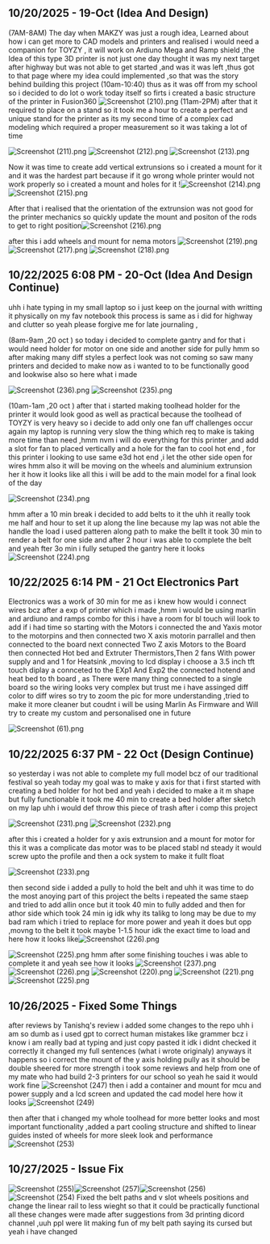 <!--
  ===================    !!READ THIS NOTICE!!   ====================
  DO NOT edit this file manually. Your changes WILL BE OVERWRITTEN!
  This journal is auto generated and updated by Hack Club Blueprint.
  To edit this file, please edit your journal entries on Blueprint.
  ==================================================================
-->

## 10/20/2025 - 19-Oct (Idea And Design)  

(7AM-8AM)
The day when MAKZY was just a rough idea, Learned about how i can get more to CAD models and printers and realised i would need a companion for TOYZY , it will work on Ardiuno Mega and Ramp shield ,the Idea of this type 3D printer is not just one day thought it was my next target after highway but was not able to get started ,and was it was left ,thus got to that page where my idea could implemented ,so that was the story behind building this project
(10am-10:40)
thus as it was off from my school so i decided to do lot o work today itself so firts i created a basic structure of the printer in Fusion360
![Screenshot (210).png](https://blueprint.hackclub.com/user-attachments/blobs/proxy/eyJfcmFpbHMiOnsiZGF0YSI6MzYwOSwicHVyIjoiYmxvYl9pZCJ9fQ==--dff59453d09e1c99cdfbf772b372f421e983194f/Screenshot%20(210).png)
(11am-2PM)
after that it required to place on a stand so it took me a hour to create a perfect and unique stand for the printer as its my second time of a complex cad modeling which required a proper measurement so it was taking a lot of time

![Screenshot (211).png](https://blueprint.hackclub.com/user-attachments/blobs/proxy/eyJfcmFpbHMiOnsiZGF0YSI6MzYxNiwicHVyIjoiYmxvYl9pZCJ9fQ==--76bac131566bdaf3c052c1ef1b9b81c89cb92e37/Screenshot%20(211).png)
![Screenshot (212).png](https://blueprint.hackclub.com/user-attachments/blobs/proxy/eyJfcmFpbHMiOnsiZGF0YSI6MzYxNCwicHVyIjoiYmxvYl9pZCJ9fQ==--c6e911a8c50e18008e2dbd4494ab8b4e059966e1/Screenshot%20(212).png)
![Screenshot (213).png](https://blueprint.hackclub.com/user-attachments/blobs/proxy/eyJfcmFpbHMiOnsiZGF0YSI6MzYxNSwicHVyIjoiYmxvYl9pZCJ9fQ==--ebb9a46620c34fa2f00edf6a9d8372cb030e114e/Screenshot%20(213).png)

 Now it was time to create add vertical extrunsions so i created a mount for it and it was the hardest part because if it go wrong whole printer would not work properly so i created a mount and holes for it !![Screenshot (214).png](https://blueprint.hackclub.com/user-attachments/blobs/proxy/eyJfcmFpbHMiOnsiZGF0YSI6MzYxOCwicHVyIjoiYmxvYl9pZCJ9fQ==--5981dd81bfdec2cb6ca1b11996befcc27f2f14ef/Screenshot%20(214).png)
![Screenshot (215).png](https://blueprint.hackclub.com/user-attachments/blobs/proxy/eyJfcmFpbHMiOnsiZGF0YSI6MzYxNywicHVyIjoiYmxvYl9pZCJ9fQ==--e25dd0904772a4e65f16b1fb0ff711cef52a27b9/Screenshot%20(215).png)

After that i realised that the orientation of the extrunsion was not good for the printer mechanics so quickly update the mount and positon of the rods to get to right position![Screenshot (216).png](https://blueprint.hackclub.com/user-attachments/blobs/proxy/eyJfcmFpbHMiOnsiZGF0YSI6MzYxOSwicHVyIjoiYmxvYl9pZCJ9fQ==--a117bdc8f70c7d916cd434908938f5a136eb7f03/Screenshot%20(216).png)

after this i add wheels and mount for nema motors ![Screenshot (219).png](https://blueprint.hackclub.com/user-attachments/blobs/proxy/eyJfcmFpbHMiOnsiZGF0YSI6MzYyMSwicHVyIjoiYmxvYl9pZCJ9fQ==--1114fb0d3d6a61076727b9707a6dfb2ba5dacd2e/Screenshot%20(219).png)
![Screenshot (217).png](https://blueprint.hackclub.com/user-attachments/blobs/proxy/eyJfcmFpbHMiOnsiZGF0YSI6MzYyMCwicHVyIjoiYmxvYl9pZCJ9fQ==--77d54a58e76224bee37d8cb9e3a1e1a1290ce007/Screenshot%20(217).png)
![Screenshot (218).png](https://blueprint.hackclub.com/user-attachments/blobs/proxy/eyJfcmFpbHMiOnsiZGF0YSI6MzYyMiwicHVyIjoiYmxvYl9pZCJ9fQ==--4f33cd9f0cfad4b967d499d42f23ed527b9de00f/Screenshot%20(218).png)

  

## 10/22/2025 6:08 PM - 20-Oct (Idea And Design Continue)   

uhh i hate typing in my small laptop so i just keep on the journal with writting it physically on my fav notebook this process is same as i did for highway and clutter so yeah please forgive me for late journaling ,

(8am-9am ,20 oct )
so today i decided to complete gantry and for that i would need holder for motor on one side and another side for pully hmm so after making many diff styles a perfect look was not coming so saw many printers and decided to make now as i wanted to to be functionally good and lookwise also so here what i made

 ![Screenshot (236).png](https://blueprint.hackclub.com/user-attachments/blobs/proxy/eyJfcmFpbHMiOnsiZGF0YSI6NDM1OSwicHVyIjoiYmxvYl9pZCJ9fQ==--67159f61cd8d001e96774fdacecf1f447d761449/Screenshot%20(236).png)
![Screenshot (235).png](https://blueprint.hackclub.com/user-attachments/blobs/proxy/eyJfcmFpbHMiOnsiZGF0YSI6NDM2MCwicHVyIjoiYmxvYl9pZCJ9fQ==--4b0b8867b13aaadacd8419484c779ddd94a5be3b/Screenshot%20(235).png)

(10am-1am ,20 oct ) 
after that i started making toolhead holder for the printer it would look good as well as practical because the toolhead of TOYZY is very heavy so i decide to add only one fan uff challenges occur again my laptop is running very slow the thing which req to make is taking more time than need ,hmm nvm i will do everything for this printer ,and add a slot for fan to placed vertically and a hole for the fan to cool hot end , for this printer i looking to use same e3d hot end ,i let the other side open for wires hmm also it will be moving on the wheels and aluminium extrunsion her it how it looks like all this i will be add to the main model for a final look of the day 

![Screenshot (234).png](https://blueprint.hackclub.com/user-attachments/blobs/proxy/eyJfcmFpbHMiOnsiZGF0YSI6NDM2MiwicHVyIjoiYmxvYl9pZCJ9fQ==--5d40a32d021a03ff131f88e6c2e706da714e5935/Screenshot%20(234).png)
  
hmm after a 10 min break i decided to add belts to it the uhh it really took me half and hour to set it up along the line because my lap was not able the handle the load i used patteren along path to make the bellt it took 30 min to render a belt for one side and after 2 hour i was able to complete the belt and yeah fter 3o min i fully setuped the gantry here it looks
![Screenshot (224).png](https://blueprint.hackclub.com/user-attachments/blobs/proxy/eyJfcmFpbHMiOnsiZGF0YSI6NDM2NiwicHVyIjoiYmxvYl9pZCJ9fQ==--c3858ad4901b3b775cb0031a6c8e7e2e3dc69c38/Screenshot%20(224).png)
   

## 10/22/2025 6:14 PM - 21 Oct Electronics Part   

Electronics was a work of 30 min for me as i knew how would i connect wires bcz after a exp of printer which i made ,hmm i would be using marlin and ardiuno and ramps combo for this i have a room for bl touch wiil look to add if i had time so starting with the Motors i connected the and Yaxis motor to the motorpins and then connected two X axis motorin parrallel and then connected to the board next connected Two Z axis Motors to the Board then connected Hot bed and Extruter Thermistors,Then 2 fans With power supply and and 1 for Heatsink ,moving to lcd display i choose a 3.5 inch tft touch diplay a connceted to the EXp1 And Exp2 the connected hotend and heat bed to th board , as There were many thing connected to a single board so the wiring looks very complex but trust me i have assinged diff color to diff wires so try to zoom the pic for more understanding ,tried to make it more cleaner but coudnt i will be using Marlin As Firmware and Will try to create my custom and personalised one in future

  ![Screenshot (61).png](https://blueprint.hackclub.com/user-attachments/blobs/proxy/eyJfcmFpbHMiOnsiZGF0YSI6NDM2OCwicHVyIjoiYmxvYl9pZCJ9fQ==--805c4d5ea663758cfc608d1673144fee8edeb41e/Screenshot%20(61).png)
  

## 10/22/2025 6:37 PM - 22 Oct (Design Continue)  

so yesterday i was not able to complete my full model bcz of our traditional festival so yeah today my goal was to make y axis for that i first started with creating a bed holder for hot bed and yeah i decided to make a it m shape but fully functionable it took me 40 min to create a bed holder after sketch on my lap uhh i would def throw this piece of trash after i comp this project 

![Screenshot (231).png](https://blueprint.hackclub.com/user-attachments/blobs/proxy/eyJfcmFpbHMiOnsiZGF0YSI6NDM3MiwicHVyIjoiYmxvYl9pZCJ9fQ==--de0b248eb53f1ec250f3317d46c2d02947a2cc17/Screenshot%20(231).png)
![Screenshot (232).png](https://blueprint.hackclub.com/user-attachments/blobs/proxy/eyJfcmFpbHMiOnsiZGF0YSI6NDM3NywicHVyIjoiYmxvYl9pZCJ9fQ==--c2e7e2dc6676dba99746a527cab04086b17498fe/Screenshot%20(232).png)

after this i created a holder for y axis extrunsion and a mount for motor for this it was a complicate das motor was to be placed stabl nd steady it would screw upto the profile and then a ock system to make it fullt float 

![Screenshot (233).png](https://blueprint.hackclub.com/user-attachments/blobs/proxy/eyJfcmFpbHMiOnsiZGF0YSI6NDM3MywicHVyIjoiYmxvYl9pZCJ9fQ==--80716671e77699f6a304ecbd86612fdb88d574b4/Screenshot%20(233).png)
 
then second side i added a pully to hold the belt and uhh it was time to do the most anoying part of this project the belts i repeated the same staep and tried to add allin once but it took 40 min to fully added and then for athor side which took 24 min ig idk why its talikg to long may be due to my bad ram which i tried to replace for more power and yeah it does but opp ,movng to the belt it took maybe 1-1.5 hour idk the exact time to load and here how it looks like![Screenshot (226).png](https://blueprint.hackclub.com/user-attachments/blobs/proxy/eyJfcmFpbHMiOnsiZGF0YSI6NDM4MSwicHVyIjoiYmxvYl9pZCJ9fQ==--fff71c426a1e5fd48d108e26e7285b99a599548a/Screenshot%20(226).png)

![Screenshot (225).png](https://blueprint.hackclub.com/user-attachments/blobs/proxy/eyJfcmFpbHMiOnsiZGF0YSI6NDM3OSwicHVyIjoiYmxvYl9pZCJ9fQ==--5a0966655e7b13c2bc119cf9fe32ca7775118ba1/Screenshot%20(225).png)
 hmm after some finishing touches i was able to complete it and yeah see how it looks
![Screenshot (237).png](https://blueprint.hackclub.com/user-attachments/blobs/proxy/eyJfcmFpbHMiOnsiZGF0YSI6NDM4NiwicHVyIjoiYmxvYl9pZCJ9fQ==--129a8f602db58a4df12bd48853124a562cbf471d/Screenshot%20(237).png)
![Screenshot (226).png](https://blueprint.hackclub.com/user-attachments/blobs/proxy/eyJfcmFpbHMiOnsiZGF0YSI6NDM5MCwicHVyIjoiYmxvYl9pZCJ9fQ==--649f109d4a81c7bd121ba963e1a766945c4ab9f6/Screenshot%20(226).png)
![Screenshot (220).png](https://blueprint.hackclub.com/user-attachments/blobs/proxy/eyJfcmFpbHMiOnsiZGF0YSI6NDM4NywicHVyIjoiYmxvYl9pZCJ9fQ==--be23e80857218e98e423cbaa2b78c177d71172f6/Screenshot%20(220).png)
![Screenshot (221).png](https://blueprint.hackclub.com/user-attachments/blobs/proxy/eyJfcmFpbHMiOnsiZGF0YSI6NDM4OSwicHVyIjoiYmxvYl9pZCJ9fQ==--c991264813f613e6c0134dca1fcf5259a92e4137/Screenshot%20(221).png)
![Screenshot (225).png](https://blueprint.hackclub.com/user-attachments/blobs/proxy/eyJfcmFpbHMiOnsiZGF0YSI6NDM4OCwicHVyIjoiYmxvYl9pZCJ9fQ==--591c08cf6bf527075f70448ab2c2eb53f727ebd5/Screenshot%20(225).png)
  

## 10/26/2025 - Fixed Some Things  

after reviews by Tanishq's review i added some changes to the repo uhh i am so dumb as i used gpt to correct human mistakes like grammer bcz i know i am really bad at typing and just copy pasted it idk i didnt checked it correctly it changed my full sentences (what i wrote originaly) anyways it happens 
so i correct the mount of the y axis holding pully as it should be double sheered for more strength i took some reviews and help from one of my mate who had build 2-3 printers for our school so yeah he said it would work fine 
![Screenshot (247)](https://blueprint.hackclub.com/user-attachments/blobs/proxy/eyJfcmFpbHMiOnsiZGF0YSI6NTY0NSwicHVyIjoiYmxvYl9pZCJ9fQ==--be62d8e9827f198e71288bf3d5862a336f9de475/Screenshot%20(247).png)
then i add a container and mount for mcu and power supply and a lcd screen and updated the cad model here how it looks ![Screenshot (249)](https://blueprint.hackclub.com/user-attachments/blobs/proxy/eyJfcmFpbHMiOnsiZGF0YSI6NTY0NiwicHVyIjoiYmxvYl9pZCJ9fQ==--6701d0a9efc76dab4ce1c49033c53f2c438091e0/Screenshot%20(249).png)

then after that i changed my whole toolhead for more better looks and most important functionality ,added a part cooling structure and shifted to linear guides insted of wheels for more sleek look and performance![Screenshot (253)](https://blueprint.hackclub.com/user-attachments/blobs/proxy/eyJfcmFpbHMiOnsiZGF0YSI6NTY0NywicHVyIjoiYmxvYl9pZCJ9fQ==--6546f465604c51bc3df237240f589948d3a0e651/Screenshot%20(253).png)

  

## 10/27/2025 - Issue Fix  

![Screenshot (255)](https://blueprint.hackclub.com/user-attachments/blobs/proxy/eyJfcmFpbHMiOnsiZGF0YSI6NTg5MiwicHVyIjoiYmxvYl9pZCJ9fQ==--7e1218bdb8fa2f79c6b3678b9e1a2d8336610f42/Screenshot%20(255).png)![Screenshot (257)](https://blueprint.hackclub.com/user-attachments/blobs/proxy/eyJfcmFpbHMiOnsiZGF0YSI6NTg5MywicHVyIjoiYmxvYl9pZCJ9fQ==--7f518c9cd297e2e307e23b076f05756d6883ffa8/Screenshot%20(257).png)![Screenshot (256)](https://blueprint.hackclub.com/user-attachments/blobs/proxy/eyJfcmFpbHMiOnsiZGF0YSI6NTg5MSwicHVyIjoiYmxvYl9pZCJ9fQ==--1a903e5b6c98dcfc40b311bb52e9051f6771eba5/Screenshot%20(256).png)![Screenshot (254)](https://blueprint.hackclub.com/user-attachments/blobs/proxy/eyJfcmFpbHMiOnsiZGF0YSI6NTg5NCwicHVyIjoiYmxvYl9pZCJ9fQ==--c4c304bedaff736e9c244d5a7d044da24ef60c7b/Screenshot%20(254).png)
 Fixed the belt paths and v slot wheels positions and change the linear rail to less wieght so that it could be practically functional all these changes were made after suggestions from 3d printing dicord channel ,uuh ppl were lit making fun of my belt path saying its cursed but yeah i have changed
   

